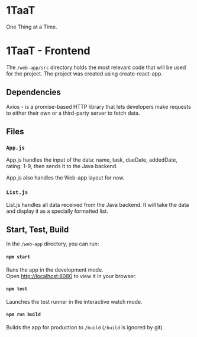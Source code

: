 # 1TaaT
One Thing at a Time.










# 1TaaT - Frontend

The `/web-app/src` directory holds the most relevant code that will be used for the project.
The project was created using create-react-app. 


## Dependencies

Axios - is a promise-based HTTP library that lets developers make requests to either their own or a third-party server to fetch data.

## Files 

### `App.js`

App.js handles the input of the data: name, task, dueDate, addedDate, rating: 1-9, then sends it to the Java backend. 

App.js also handles the Web-app layout for now. 

### `List.js`

List.js handles all data received from the Java backend. It will take the data and display it as a specially formatted list. 

## Start, Test, Build

In the `/web-app` directory, you can run:

#### `npm start`
Runs the app in the development mode.\
Open [http://localhost:8080](http://localhost:8080) to view it in your browser.

#### `npm test`
Launches the test runner in the interactive watch mode.

#### `npm run build`
Builds the app for production to `/build` (`/build` is ignored by git).